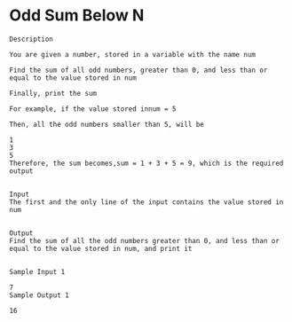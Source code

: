 # Odd Sum Below N
    Description

    You are given a number, stored in a variable with the name num

    Find the sum of all odd numbers, greater than 0, and less than or equal to the value stored in num

    Finally, print the sum

    For example, if the value stored innum = 5

    Then, all the odd numbers smaller than 5, will be

    1
    3
    5
    Therefore, the sum becomes,sum = 1 + 3 + 5 = 9, which is the required output


    Input
    The first and the only line of the input contains the value stored in num


    Output
    Find the sum of all the odd numbers greater than 0, and less than or equal to the value stored in num, and print it


    Sample Input 1 

    7
    Sample Output 1

    16
